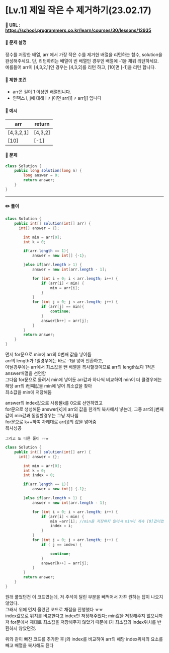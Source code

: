 # [Lv.1] 제일 작은 수 제거하기(23.02.17)

#### 📌 URL : https://school.programmers.co.kr/learn/courses/30/lessons/12935

#### 📌 문제 설명

정수를 저장한 배열, arr 에서 가장 작은 수를 제거한 배열을 리턴하는 함수, solution을 완성해주세요. 단, 리턴하려는 배열이 빈 배열인 경우엔 배열에 -1을 채워 리턴하세요. 예를들어 arr이 [4,3,2,1]인 경우는 [4,3,2]를 리턴 하고, [10]면 [-1]을 리턴 합니다.

#### 📌 제한 조건

- arr은 길이 1 이상인 배열입니다.
- 인덱스 i, j에 대해 i ≠ j이면 arr[i] ≠ arr[j] 입니다

#### 📌 예시

| arr       | return  |
| --------- | ------- |
| [4,3,2,1] | [4,3,2] |
| [10]      | [-1]    |

#### 📌 문제

```java
class Solution {
    public long solution(long n) {
        long answer = 0;
        return answer;
    }
}
```

---

#### ✏️ 풀이

```java
class Solution {
    public int[] solution(int[] arr) {
      int[] answer = {};

        int min = arr[0];
        int k = 0;

        if(arr.length == 1){
            answer = new int[] {-1};

        }else if(arr.length > 1) {
            answer = new int[arr.length - 1];

            for (int i = 0; i < arr.length; i++) {
                if (arr[i] < min) {
                    min = arr[i];
                }
            }
            for (int j = 0; j < arr.length; j++) {
                if (arr[j] == min){
                    continue;
                }
                answer[k++] = arr[j];
            }
        }
        return answer;
    }
}
```

먼저 for문으로 min에 arr의 0번째 값을 넣어둠  
arr의 length가 1일경우에는 바로 -1을 넣어 반환하고,  
아닐경우에는 arr에서 최소값을 뺀 배열을 복사할것이므로 arr의 length보다 1적은 answer배열을 선언함  
그다음 for문으로 돌려서 min에 넣어둔 arr값과 하나씩 비교하여 min이 더 클경우에는 해당 arr의 i번째값을 min에 넣어 최소값을 찾아  
최소값을 min에 저장해둠

answer의 index값으로 사용될k를 0으로 선언하였고  
for문으로 생성해둔 answer[k]에 arr의 값을 한개씩 복사해서 넣는데, 그중 arr의 j번째 값이 min값과 동일할경우는 그냥 지나침  
for문으로 k++하여 차례대로 arr[j]의 값을 넣어줌  
복사성공

`그리고 또 다른 풀이 ㅠㅠ`

```java
class Solution {
    public int[] solution(int[] arr) {
      int[] answer = {};

        int min = arr[0];
        int k = 0;
        int index = 0;

        if(arr.length == 1){
            answer = new int[] {-1};

        }else if(arr.length > 1) {
            answer = new int[arr.length - 1];

            for (int i = 0; i < arr.length; i++) {
                if (arr[i] < min) {
                    min =arr[i]; //min을 저장하지 않아서 min이 계속 [0]값이었기 때문...
                    index = i;
                }
            }
            for (int j = 0; j < arr.length; j++) {
                if ( j == index) {

                    continue;
                }
                answer[k++] = arr[j];
            }
        }
        return answer;
    }
}
```

원래 풀었던건 이 코드였는데, 저 주석이 달린 부분을 빼먹어서 자꾸 원하는 답이 나오지 않았다.  
그래서 위에 먼저 올렸던 코드로 채점을 진행했다 ㅠㅠ  
index값으로 위치를 비교한다고 index만 저장해주었다; min값을 저장해주지 않으니까 저 for문에서 제대로 최소값을 저장해주지 않았기 때문에 i가 최소값의 index위치를 반환하지 않았던것.

위와 같이 빠진 코드를 추가한 후 j와 index를 비교하여 arr의 해당 index위치의 요소를 빼고 배열을 복사해도 된다
